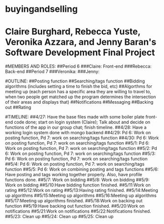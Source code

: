 buyingandselling
==============
Claire Burghard, Rebecca Yuste, Veronika Azzara, and Jenny Baran's Software Development Final Project
==============

#MEMBERS AND ROLES:
##Period 6
###Claire: Front-end
###Rebecca: Back-end
##Period 7
###Veronika:
###Jenny:

#OUTLINE:
##Posting function
##Searching/tags function
##Bidding algorithms (includes setting a time to finish the bid, etc) 
##Algorthms for meeting up (each person has a specific area they are willing to travel to, when two people get matched up the program determines the intersection of their areas and displays that) 
##Notifications
##Messaging
##Backing out
##Rating


#TIMELINE:
##4/27: Have the base files made with some boiler plate front-end code done; start on login system (Claire); Talk about and decide on functions of the app in our group chat; finish timeline. 
##4/28: Have a working login system done with mongo backend
##4/29: Pd 6: Work on posting function, Pd 7: work on searching/tags function
##4/30: Pd 6: Work on posting function, Pd 7: work on searching/tags function
##5/1: Pd 6: Work on posting function, Pd 7: work on searching/tags function
##5/2: Pd 6: Work on posting function, Pd 7: work on searching/tags function
##5/3: Pd 6: Work on posting function, Pd 7: work on searching/tags function
##5/4: Pd 6: Work on posting function, Pd 7: work on searching/tags function
##5/5: Pd 6: Work on combining posting and tags functions
##5/6: Have posting and tags working together properly. Also, have profile functions done.
##5/7: Work on bidding
##5/8: Work on bidding
##5/9: Work on bidding 
##5/10:Have bidding function finished.
##5/11:Work on rating
##5/12:Work on rating
##5/13:Having rating finished.
##5/14:Meeting up algorithms
##5/15:Meeting up algorithms
##5/16:Meeting up algorithms
##5/17:Meeting up algorithms finished.
##5/18:Work on backing out function
##5/19:Have backing out function finished. 
##5/20:Work on notifications
##5/21:Work on notifications
##5/22:Notifications finished.
##5/23: Clean up
##5/24: Clean up 
##5/25: Clean up 
